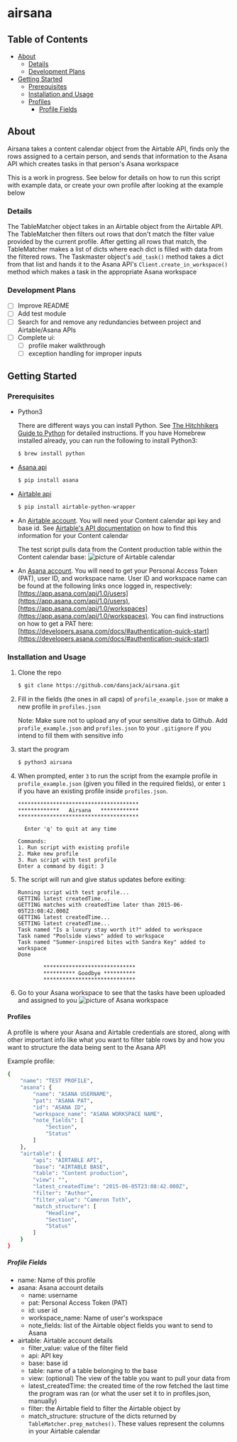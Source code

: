 # airsana

## Table of Contents
* [About](#about)
  * [Details](#details)
  * [Development Plans](#development-plans)
* [Getting Started](#getting-started)
  * [Prerequisites](#prerequisites)
  * [Installation and Usage](#installation-and-usage)
  * [Profiles](#profiles)
    * [Profile Fields](#profile-fields)









## About
Airsana takes a content calendar object from the Airtable API, finds only the rows assigned to a certain person, and sends that information to the Asana API which creates tasks in that person's Asana workspace

This is a work in progress. See below for details on how to run this script with example data, or create your own profile after looking at the example below

### Details
The TableMatcher object takes in an Airtable object from the Airtable API. The TableMatcher then filters out rows that don't match the filter value provided by
the current profile. After getting all rows that match, the TableMatcher makes a list of dicts where each dict is filled with data from the filtered rows.
The Taskmaster object's ```add_task()``` method takes a dict from that list and hands it to the Asana API's ```Client.create_in_workspace()``` method which makes a
task in the appropriate Asana workspace

### Development Plans
- [ ] Improve README
- [ ] Add test module
- [ ] Search for and remove any redundancies between project and Airtable/Asana APIs
- [ ] Complete ui:
  - [ ] profile maker walkthrough
  - [ ] exception handling for improper inputs

## Getting Started

### Prerequisites
- Python3  


  There are different ways you can install Python. See [The Hitchhikers Guide to Python](https://docs.python-guide.org/starting/installation/) for detailed instructions. If you have Homebrew installed already, you can run the following to install Python3:
  
  ```sh
  $ brew install python
  ```

- [Asana api](https://github.com/asana/python-asana)
  ```sh
  $ pip install asana
  ```

- [Airtable api](https://github.com/gtalarico/airtable-python-wrapper/blob/master/docs/source/index.rst)
  ```sh
  $ pip install airtable-python-wrapper
  ```
- An [Airtable account](https://airtable.com/). You will need your Content calendar api key and base id. See [Airtable's API documentation](https://airtable.com/api) on how to find this information for your Content calendar

  The test script pulls data from the Content production table within the Content calendar base:
   ![picture of Airtable calendar](https://github.com/dansjack/airsana/blob/master/images/airtable_calendar.png "Airtable calendar")

- An [Asana account](https://asana.com/). You will need to get your Personal Access Token (PAT), user ID, and workspace name. User ID and workspace name can be found at the following links once logged in, respectively: [https://app.asana.com/api/1.0/users](https://app.asana.com/api/1.0/users), [https://app.asana.com/api/1.0/workspaces](https://app.asana.com/api/1.0/workspaces). You can find instructions on how to get a PAT here: [https://developers.asana.com/docs/#authentication-quick-start](https://developers.asana.com/docs/#authentication-quick-start)

### Installation and Usage
1. Clone the repo
    ```sh
    $ git clone https://github.com/dansjack/airsana.git
    ```
2. Fill in the fields (the ones in all caps) of ```profile_example.json``` or make a new profile in ```profiles.json```

   Note: Make sure not to upload any of your sensitive data to Github. Add ```profile_example.json``` and ```profiles.json``` to your ```.gitignore``` if you intend to fill them with sensitive info

3. start the program
    ```sh
    $ python3 airsana
    ```
4. When prompted, enter ```3``` to run the script from the example profile in ```profile_example.json``` (given you filled in the required fields), or enter ```1``` if you have an existing profile inside ```profiles.json```.  
   ```
   **************************************
   *************   Airsana   ************
   **************************************

     Enter 'q' to quit at any time

   Commands:
   1. Run script with existing profile
   2. Make new profile
   3. Run script with test profile
   Enter a command by digit: 3
   ```

5. The script will run and give status updates before exiting:
   ```
   Running script with test profile...
   GETTING latest createdTime...
   GETTING matches with createdTime later than 2015-06-05T23:08:42.000Z
   GETTING latest createdTime...
   SETTING latest createdTime...
   Task named "Is a luxury stay worth it?" added to workspace
   Task named "Poolside views" added to workspace
   Task named "Summer-inspired bites with Sandra Key" added to workspace
   Done

           *****************************
           ********** Goodbye **********
           *****************************
   ```

6. Go to your Asana workspace to see that the tasks have been uploaded and assigned to you
![picture of Asana workspace](https://github.com/dansjack/airsana/blob/master/images/asana_workspace.png "Asana workspace")

#### Profiles
A profile is where your Asana and Airtable credentials are stored, along with other important info like what you want to filter table rows by and how you want to structure the data being sent to the Asana API  

Example profile:
```sh
{   
    "name": "TEST PROFILE",
    "asana": {
        "name": "ASANA USERNAME",
        "pat": "ASANA PAT",
        "id": "ASANA ID",
        "workspace_name": "ASANA WORKSPACE NAME",
        "note_fields": [
            "Section",
            "Status"
        ]
    },
    "airtable": {
        "api": "AIRTABLE API",
        "base": "AIRTABLE BASE",
        "table": "Content production",
        "view": "",
        "latest_createdTime": "2015-06-05T23:08:42.000Z",
        "filter": "Author",
        "filter_value": "Cameron Toth",
        "match_structure": [
            "Headline",
            "Section",
            "Status"
        ]
    }
}
```
##### Profile Fields
* name: Name of this profile   
* asana: Asana account details
  * name: username
  * pat: Personal Access Token (PAT)
  * id: user id
  * workspace_name: Name of user's workspace
  * note_fields: list of the Airtable object fields you want to send to Asana
* airtable: Airtable account details
  * filter_value: value of the filter field
  * api: API key
  * base: base id
  * table: name of a table belonging to the base
  * view: (optional) The view of the table you want to pull your data from
  * latest_createdTime: the created time of the row fetched the last time the program was ran (or what the user set it to in profiles.json, manually)
  * filter: the Airtable field to filter the Airtable object by
  * match_structure: structure of the dicts returned by ```TableMatcher.prep_matches()```. These values represent the columns in your Airtable calendar
